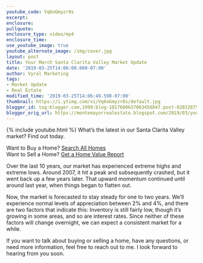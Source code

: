 ```yaml
---
youtube_code: Vq6oGmyzr8s
excerpt:
enclosure:
pullquote:
enclosure_type: video/mp4
enclosure_time:
use_youtube_image: true
youtube_alternate_image: /img/cover.jpg
layout: post
title: Your March Santa Clarita Valley Market Update
date: '2019-03-25T14:06:00.000-07:00'
author: Vyral Marketing
tags:
- Market Update
- Real Estate
modified_time: '2019-03-25T14:06:49.598-07:00'
thumbnail: https://i.ytimg.com/vi/Vq6oGmyzr8s/default.jpg
blogger_id: tag:blogger.com,1999:blog-1017680637063456847.post-8203287511686505096
blogger_orig_url: https://montemayorrealestate.blogspot.com/2019/03/your-march-santa-clarita-valley-market.html
---
```

{% include youtube.html %}
What’s the latest in our Santa Clarita Valley market? Find out today.

<div class="post-cta">
Want to Buy a Home? <a href="http://myscvhomefinder.com/search#?q_limit=36&q_prioritize=agents.0.id=F207098400%7Coffice.id=FF7000252&mlsId=347&status=1%7C3&q_sort=createdAt-&q_offset=0" target="_blank">Search All Homes</a><br>
Want to Sell a Home? <a href="http://myscvhomefinder.com/home_value" target="_blank">Get a Home Value Report</a>
</div>

Over the last 10 years, our market has experienced extreme highs and extreme lows. Around 2007, it hit a peak and subsequently crashed, but it went back up a few years later. That upward momentum continued until around last year, when things began to flatten out.

Now, the market is forecasted to stay steady for one to two years. We’ll experience normal levels of appreciation between 2% and 4%, and there are two factors that indicate this: Inventory is still fairly low, though it’s growing in some areas, and so are interest rates. Since neither of these factors will change overnight, we can expect a consistent market for a while.

If you want to talk about buying or selling a home, have any questions, or need more information, feel free to reach out to me. I look forward to hearing from you soon.

